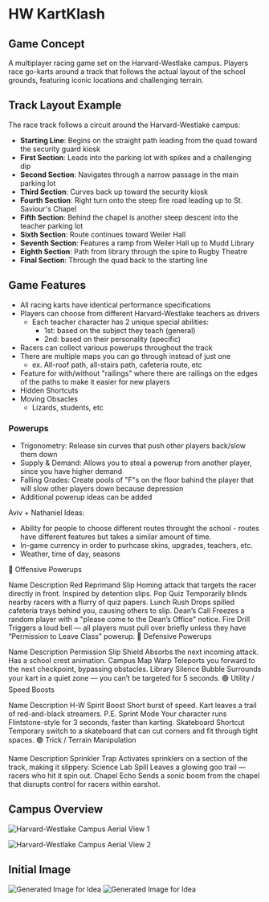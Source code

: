# HW KartKlash

## Game Concept

A multiplayer racing game set on the Harvard-Westlake campus. Players race go-karts around a track that follows the actual layout of the school grounds, featuring iconic locations and challenging terrain.

## Track Layout Example

The race track follows a circuit around the Harvard-Westlake campus:

- **Starting Line**: Begins on the straight path leading from the quad toward the security guard kiosk
- **First Section**: Leads into the parking lot with spikes and a challenging dip
- **Second Section**: Navigates through a narrow passage in the main parking lot
- **Third Section**: Curves back up toward the security kiosk
- **Fourth Section**: Right turn onto the steep fire road leading up to St. Saviour's Chapel
- **Fifth Section**: Behind the chapel is another steep descent into the teacher parking lot
- **Sixth Section**: Route continues toward Weiler Hall
- **Seventh Section**: Features a ramp from Weiler Hall up to Mudd Library
- **Eighth Section**: Path from library through the spire to Rugby Theatre
- **Final Section**: Through the quad back to the starting line

## Game Features

- All racing karts have identical performance specifications
- Players can choose from different Harvard-Westlake teachers as drivers
    - Each teacher character has 2 unique special abilities:
        - 1st: based on the subject they teach (general)
        - 2nd: based on their personality (specific)  
- Racers can collect various powerups throughout the track
- There are multiple maps you can go through instead of just one
    - ex. All-roof path, all-stairs path, cafeteria route, etc
- Feature for with/without "railings" where there are railings on the edges of the paths to make it easier for new players
- Hidden Shortcuts
- Moving Obsacles 
    - Lizards, students, etc

### Powerups
- Trigonometry: Release sin curves that push other players back/slow them down
- Supply & Demand: Allows you to steal a powerup from another player, since you have higher demand
- Falling Grades: Create pools of "F"s on the floor bahind the player that will slow other players down because depression
- Additional powerup ideas can be added

Aviv + Nathaniel Ideas:
* Ability for people to choose different routes throught the school - routes have different features but takes a similar amount of time. 
* In-game currency in order to purhcase skins, upgrades, teachers, etc. 
* Weather, time of day, seasons 

🔴 Offensive Powerups

Name	Description
Red Reprimand Slip	Homing attack that targets the racer directly in front. Inspired by detention slips.
Pop Quiz	Temporarily blinds nearby racers with a flurry of quiz papers.
Lunch Rush	Drops spilled cafeteria trays behind you, causing others to slip.
Dean’s Call	Freezes a random player with a "please come to the Dean’s Office" notice.
Fire Drill	Triggers a loud bell — all players must pull over briefly unless they have “Permission to Leave Class” powerup.
🔵 Defensive Powerups

Name	Description
Permission Slip Shield	Absorbs the next incoming attack. Has a school crest animation.
Campus Map Warp	Teleports you forward to the next checkpoint, bypassing obstacles.
Library Silence Bubble	Surrounds your kart in a quiet zone — you can’t be targeted for 5 seconds.
🟢 Utility / Speed Boosts

Name	Description
H-W Spirit Boost	Short burst of speed. Kart leaves a trail of red-and-black streamers.
P.E. Sprint Mode	Your character runs Flintstone-style for 3 seconds, faster than karting.
Skateboard Shortcut	Temporary switch to a skateboard that can cut corners and fit through tight spaces.
🟣 Trick / Terrain Manipulation

Name	Description
Sprinkler Trap	Activates sprinklers on a section of the track, making it slippery.
Science Lab Spill	Leaves a glowing goo trail — racers who hit it spin out.
Chapel Echo	Sends a sonic boom from the chapel that disrupts control for racers within earshot.

## Campus Overview

<!-- Image 1: Aerial view of Harvard-Westlake campus showing Rugby Theatre, athletic fields, and swimming pool -->
![Harvard-Westlake Campus Aerial View 1](./hw1.png)

<!-- Image 2: Aerial view showing St. Saviour's Chapel, Mudd Library, Rugby Theatre, and the main field -->
![Harvard-Westlake Campus Aerial View 2](./hw2.png)


## Initial Image
![Generated Image for Idea](./generated1.png)
![Generated Image for Idea](./generated2.png)